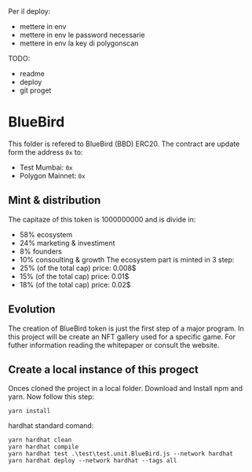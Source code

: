 Per il deploy: 
 - mettere in env
 - mettere in env le password necessarie
 - mettere in env la key di polygonscan

TODO: 
 - readme
 - deploy
 - git proget

# BlueBird
This folder is refered to BlueBird (BBD) ERC20. 
The contract are update form the address `0x` to:
 - Test Mumbai: `0x`
 - Polygon Mainnet: `0x`

## Mint & distribution
The capitaze of this token is 1000000000 and is divide in: 
 - 58% ecosystem 
 - 24% marketing & investiment
 - 8% founders
 - 10% consoulting & growth
The ecosystem part is minted in 3 step: 
 - 25% (of the total cap) price: 0.008$
 - 15% (of the total cap) price: 0.01$
 - 18% (of the total cap) price: 0.02$

## Evolution
The creation of BlueBird token is just the first step of a major program. In this project will be create an NFT gallery used for a specific game. For futher information reading the whitepaper or consult the website.

## Create a local instance of this progect
Onces cloned the project in a local folder. Download and Install npm and yarn.
Now follow this step:
```
yarn install
```

hardhat standard comand:
```
yarn hardhat clean
yarn hardhat compile
yarn hardhat test .\test\test.unit.BlueBird.js --network hardhat
yarn hardhat deploy --network hardhat --tags all
```